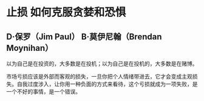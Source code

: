 # 止损 如何克服贪婪和恐惧

## D·保罗（Jim Paul） B·莫伊尼翰（Brendan Moynihan）

以为自己是在投资的，大多数是在投机；以为自己是在投机的，大多数是在赌博。

​市场亏损应该是外部而客观的损失，一旦你把个人情绪带进去，它才会变成主观损失。自我过度涉入，让你用一种负面的方式来看待，这个亏损就成为一项失败，是一个不好的事情，是一个错误。